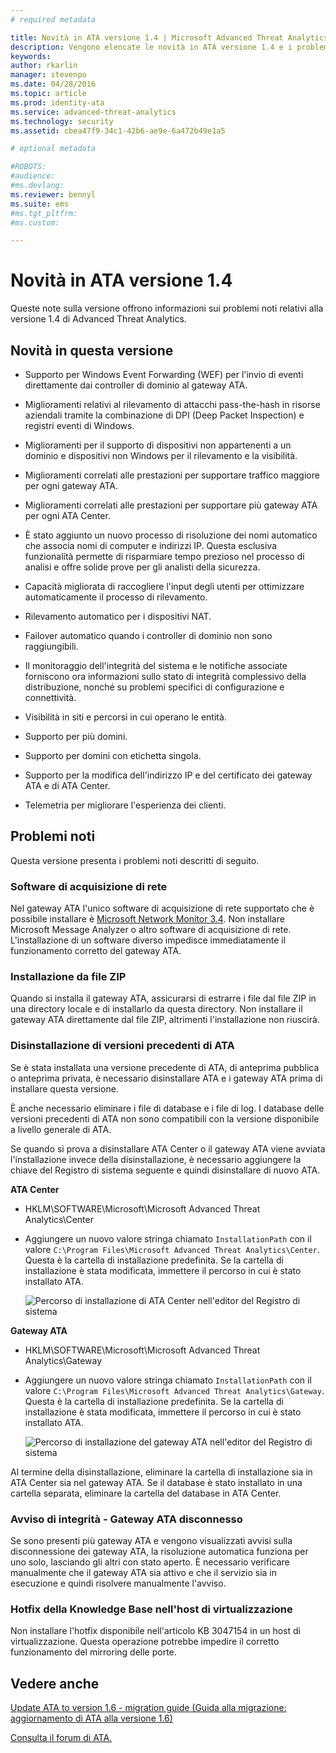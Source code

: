 ```yaml
---
# required metadata

title: Novità in ATA versione 1.4 | Microsoft Advanced Threat Analytics
description: Vengono elencate le novità in ATA versione 1.4 e i problemi noti
keywords:
author: rkarlin
manager: stevenpo
ms.date: 04/28/2016
ms.topic: article
ms.prod: identity-ata
ms.service: advanced-threat-analytics
ms.technology: security
ms.assetid: cbea47f9-34c1-42b6-ae9e-6a472b49e1a5

# optional metadata

#ROBOTS:
#audience:
#ms.devlang:
ms.reviewer: bennyl
ms.suite: ems
#ms.tgt_pltfrm:
#ms.custom:

---
```


# Novità in ATA versione 1.4
Queste note sulla versione offrono informazioni sui problemi noti relativi alla versione 1.4 di Advanced Threat Analytics.

## Novità in questa versione

-   Supporto per Windows Event Forwarding (WEF) per l'invio di eventi direttamente dai controller di dominio al gateway ATA.

-   Miglioramenti relativi al rilevamento di attacchi pass-the-hash in risorse aziendali tramite la combinazione di DPI (Deep Packet Inspection) e registri eventi di Windows.

-   Miglioramenti per il supporto di dispositivi non appartenenti a un dominio e dispositivi non Windows per il rilevamento e la visibilità.

-   Miglioramenti correlati alle prestazioni per supportare traffico maggiore per ogni gateway ATA.

-   Miglioramenti correlati alle prestazioni per supportare più gateway ATA per ogni ATA Center.

-   È stato aggiunto un nuovo processo di risoluzione dei nomi automatico che associa nomi di computer e indirizzi IP. Questa esclusiva funzionalità permette di risparmiare tempo prezioso nel processo di analisi e offre solide prove per gli analisti della sicurezza.

-   Capacità migliorata di raccogliere l'input degli utenti per ottimizzare automaticamente il processo di rilevamento.

-   Rilevamento automatico per i dispositivi NAT.

-   Failover automatico quando i controller di dominio non sono raggiungibili.

-   Il monitoraggio dell'integrità del sistema e le notifiche associate forniscono ora informazioni sullo stato di integrità complessivo della distribuzione, nonché su problemi specifici di configurazione e connettività.

-   Visibilità in siti e percorsi in cui operano le entità.

-   Supporto per più domini.

-   Supporto per domini con etichetta singola.

-   Supporto per la modifica dell'indirizzo IP e del certificato dei gateway ATA e di ATA Center.

-   Telemetria per migliorare l'esperienza dei clienti.

## Problemi noti
Questa versione presenta i problemi noti descritti di seguito.

### Software di acquisizione di rete
Nel gateway ATA l'unico software di acquisizione di rete supportato che è possibile installare è [Microsoft Network Monitor 3.4](http://www.microsoft.com/en-us/download/details.aspx?id=4865). Non installare Microsoft Message Analyzer o altro software di acquisizione di rete. L'installazione di un software diverso impedisce immediatamente il funzionamento corretto del gateway ATA.

### Installazione da file ZIP
Quando si installa il gateway ATA, assicurarsi di estrarre i file dal file ZIP in una directory locale e di installarlo da questa directory. Non installare il gateway ATA direttamente dal file ZIP, altrimenti l'installazione non riuscirà.

### Disinstallazione di versioni precedenti di ATA
Se è stata installata una versione precedente di ATA, di anteprima pubblica o anteprima privata, è necessario disinstallare ATA e i gateway ATA prima di installare questa versione.

È anche necessario eliminare i file di database e i file di log. I database delle versioni precedenti di ATA non sono compatibili con la versione disponibile a livello generale di ATA.

Se quando si prova a disinstallare ATA Center o il gateway ATA viene avviata l'installazione invece della disinstallazione, è necessario aggiungere la chiave del Registro di sistema seguente e quindi disinstallare di nuovo ATA.

**ATA Center**

-   HKLM\SOFTWARE\Microsoft\Microsoft Advanced Threat Analytics\Center

-   Aggiungere un nuovo valore stringa chiamato `InstallationPath` con il valore `C:\Program Files\Microsoft Advanced Threat Analytics\Center`. Questa è la cartella di installazione predefinita. Se la cartella di installazione è stata modificata, immettere il percorso in cui è stato installato ATA.

    ![Percorso di installazione di ATA Center nell'editor del Registro di sistema](media/ATA-uninstall-center-bug.jpg)

**Gateway ATA**

-   HKLM\SOFTWARE\Microsoft\Microsoft Advanced Threat Analytics\Gateway

-   Aggiungere un nuovo valore stringa chiamato `InstallationPath` con il valore `C:\Program Files\Microsoft Advanced Threat Analytics\Gateway`. Questa è la cartella di installazione predefinita.  Se la cartella di installazione è stata modificata, immettere il percorso in cui è stato installato ATA.

    ![Percorso di installazione del gateway ATA nell'editor del Registro di sistema](media/ATA-GW-uninstall-bug.jpg)

Al termine della disinstallazione, eliminare la cartella di installazione sia in ATA Center sia nel gateway ATA.  Se il database è stato installato in una cartella separata, eliminare la cartella del database in ATA Center.

### Avviso di integrità - Gateway ATA disconnesso
Se sono presenti più gateway ATA e vengono visualizzati avvisi sulla disconnessione dei gateway ATA, la risoluzione automatica funziona per uno solo, lasciando gli altri con stato aperto. È necessario verificare manualmente che il gateway ATA sia attivo e che il servizio sia in esecuzione e quindi risolvere manualmente l'avviso.

### Hotfix della Knowledge Base nell'host di virtualizzazione
Non installare l'hotfix disponibile nell'articolo KB 3047154 in un host di virtualizzazione. Questa operazione potrebbe impedire il corretto funzionamento del mirroring delle porte.

## Vedere anche

[Update ATA to version 1.6 - migration guide (Guida alla migrazione: aggiornamento di ATA alla versione 1.6)](ata-update-1.6-migration-guide.md)

[Consulta il forum di ATA.](https://social.technet.microsoft.com/Forums/security/en-US/home?forum=mata)

<!--HONumber=May16_HO3-->



